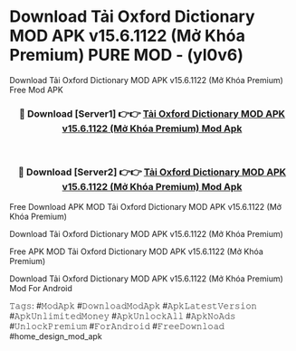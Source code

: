 # Download Tải Oxford Dictionary MOD APK v15.6.1122 (Mở Khóa Premium) PURE MOD - (yl0v6)
Download Tải Oxford Dictionary MOD APK v15.6.1122 (Mở Khóa Premium) Free Mod APK

<div align="center">
<h3>🔴 Download [Server1] 👉👉 <a href="https://apk-comot.site?title=Tải_Oxford_Dictionary_MOD_APK_v15.6.1122_(Mở_Khóa_Premium)">Tải Oxford Dictionary MOD APK v15.6.1122 (Mở Khóa Premium) Mod Apk</a></h3><br>

<h3>🔴 Download [Server2] 👉👉 <a href="https://apk-comot.site?title=Tải_Oxford_Dictionary_MOD_APK_v15.6.1122_(Mở_Khóa_Premium)">Tải Oxford Dictionary MOD APK v15.6.1122 (Mở Khóa Premium) Mod Apk</a></h3>
</div>


Free Download APK MOD Tải Oxford Dictionary MOD APK v15.6.1122 (Mở Khóa Premium)

Download Tải Oxford Dictionary MOD APK v15.6.1122 (Mở Khóa Premium) 

Free APK MOD Tải Oxford Dictionary MOD APK v15.6.1122 (Mở Khóa Premium) 

Download Tải Oxford Dictionary MOD APK v15.6.1122 (Mở Khóa Premium) Mod For Android

𝚃𝚊𝚐𝚜: #𝙼𝚘𝚍𝙰𝚙𝚔 #𝙳𝚘𝚠𝚗𝚕𝚘𝚊𝚍𝙼𝚘𝚍𝙰𝚙𝚔 #𝙰𝚙𝚔𝙻𝚊𝚝𝚎𝚜𝚝𝚅𝚎𝚛𝚜𝚒𝚘𝚗 #𝙰𝚙𝚔𝚄𝚗𝚕𝚒𝚖𝚒𝚝𝚎𝚍𝙼𝚘𝚗𝚎𝚢 #𝙰𝚙𝚔𝚄𝚗𝚕𝚘𝚌𝚔𝙰𝚕𝚕 #𝙰𝚙𝚔𝙽𝚘𝙰𝚍𝚜 #𝚄𝚗𝚕𝚘𝚌𝚔𝙿𝚛𝚎𝚖𝚒𝚞𝚖 #𝙵𝚘𝚛𝙰𝚗𝚍𝚛𝚘𝚒𝚍 #𝙵𝚛𝚎𝚎𝙳𝚘𝚠𝚗𝚕𝚘𝚊𝚍 #home_design_mod_apk